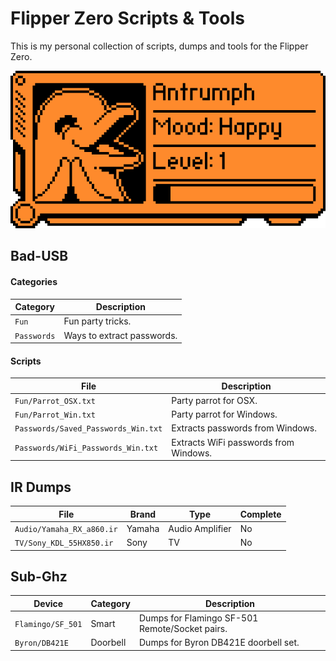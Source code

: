 # Flipper Zero Scripts & Tools

This is my personal collection of scripts, dumps and tools for the Flipper Zero.

<img src=".assets/passport.png">

## Bad-USB

#### Categories

|Category|Description|
|-|-|
|`Fun`|Fun party tricks.|
|`Passwords`|Ways to extract passwords.|

#### Scripts

|File|Description|
|-|-|
|`Fun/Parrot_OSX.txt`|Party parrot for OSX.|
|`Fun/Parrot_Win.txt`|Party parrot for Windows.|
|`Passwords/Saved_Passwords_Win.txt`|Extracts passwords from Windows.|
|`Passwords/WiFi_Passwords_Win.txt`|Extracts WiFi passwords from Windows.|

## IR Dumps

|File|Brand|Type|Complete|
|-|-|-|-|
|`Audio/Yamaha_RX_a860.ir`|Yamaha|Audio Amplifier|No|
|`TV/Sony_KDL_55HX850.ir`|Sony|TV|No|

## Sub-Ghz

|Device|Category|Description|
|-|-|-|
|`Flamingo/SF_501`|Smart|Dumps for Flamingo SF-501 Remote/Socket pairs.|
|`Byron/DB421E`|Doorbell|Dumps for Byron DB421E doorbell set.|
